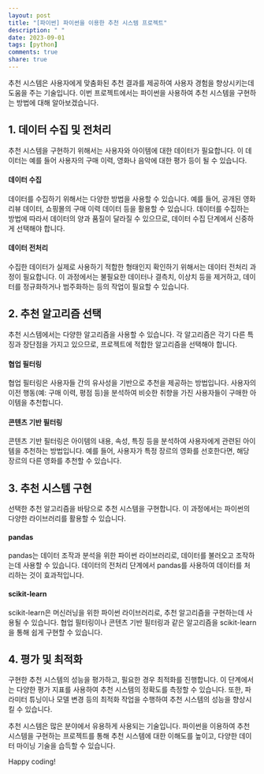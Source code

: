 ```yaml
---
layout: post
title: "[파이썬] 파이썬을 이용한 추천 시스템 프로젝트"
description: " "
date: 2023-09-01
tags: [python]
comments: true
share: true
---
```


추천 시스템은 사용자에게 맞춤화된 추천 결과를 제공하여 사용자 경험을 향상시키는데 도움을 주는 기술입니다. 이번 프로젝트에서는 파이썬을 사용하여 추천 시스템을 구현하는 방법에 대해 알아보겠습니다.

## 1. 데이터 수집 및 전처리

추천 시스템을 구현하기 위해서는 사용자와 아이템에 대한 데이터가 필요합니다. 이 데이터는 예를 들어 사용자의 구매 이력, 영화나 음악에 대한 평가 등이 될 수 있습니다.

#### 데이터 수집

데이터를 수집하기 위해서는 다양한 방법을 사용할 수 있습니다. 예를 들어, 공개된 영화 리뷰 데이터, 쇼핑몰의 구매 이력 데이터 등을 활용할 수 있습니다. 데이터를 수집하는 방법에 따라서 데이터의 양과 품질이 달라질 수 있으므로, 데이터 수집 단계에서 신중하게 선택해야 합니다.

#### 데이터 전처리

수집한 데이터가 실제로 사용하기 적합한 형태인지 확인하기 위해서는 데이터 전처리 과정이 필요합니다. 이 과정에서는 불필요한 데이터나 결측치, 이상치 등을 제거하고, 데이터를 정규화하거나 범주화하는 등의 작업이 필요할 수 있습니다.

## 2. 추천 알고리즘 선택

추천 시스템에서는 다양한 알고리즘을 사용할 수 있습니다. 각 알고리즘은 각기 다른 특징과 장단점을 가지고 있으므로, 프로젝트에 적합한 알고리즘을 선택해야 합니다.

#### 협업 필터링

협업 필터링은 사용자들 간의 유사성을 기반으로 추천을 제공하는 방법입니다. 사용자의 이전 행동(예: 구매 이력, 평점 등)을 분석하여 비슷한 취향을 가진 사용자들이 구매한 아이템을 추천합니다.

#### 콘텐츠 기반 필터링

콘텐츠 기반 필터링은 아이템의 내용, 속성, 특징 등을 분석하여 사용자에게 관련된 아이템을 추천하는 방법입니다. 예를 들어, 사용자가 특정 장르의 영화를 선호한다면, 해당 장르의 다른 영화를 추천할 수 있습니다.

## 3. 추천 시스템 구현

선택한 추천 알고리즘을 바탕으로 추천 시스템을 구현합니다. 이 과정에서는 파이썬의 다양한 라이브러리를 활용할 수 있습니다.

#### pandas

pandas는 데이터 조작과 분석을 위한 파이썬 라이브러리로, 데이터를 불러오고 조작하는데 사용할 수 있습니다. 데이터의 전처리 단계에서 pandas를 사용하여 데이터를 처리하는 것이 효과적입니다.

#### scikit-learn

scikit-learn은 머신러닝을 위한 파이썬 라이브러리로, 추천 알고리즘을 구현하는데 사용될 수 있습니다. 협업 필터링이나 콘텐츠 기반 필터링과 같은 알고리즘을 scikit-learn을 통해 쉽게 구현할 수 있습니다.

## 4. 평가 및 최적화

구현한 추천 시스템의 성능을 평가하고, 필요한 경우 최적화를 진행합니다. 이 단계에서는 다양한 평가 지표를 사용하여 추천 시스템의 정확도를 측정할 수 있습니다. 또한, 파라미터 튜닝이나 모델 변경 등의 최적화 작업을 수행하여 추천 시스템의 성능을 향상시킬 수 있습니다.

추천 시스템은 많은 분야에서 유용하게 사용되는 기술입니다. 파이썬을 이용하여 추천 시스템을 구현하는 프로젝트를 통해 추천 시스템에 대한 이해도를 높이고, 다양한 데이터 마이닝 기술을 습득할 수 있습니다.

Happy coding!